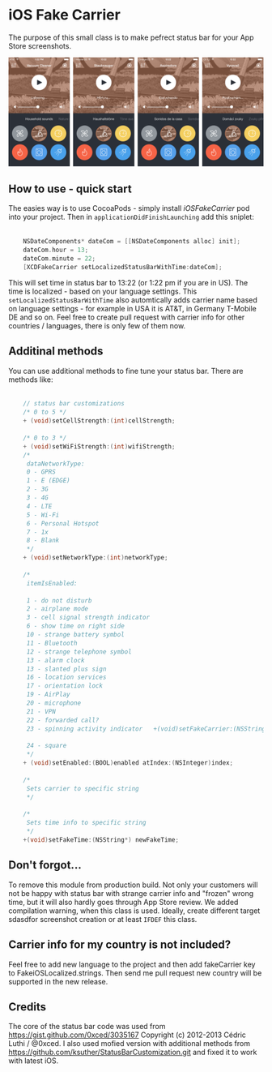 # iOS Fake Carrier
The purpose of this small class is to make pefrect status bar for your App Store screenshots. 


![example](webimages/statusbars.png?raw=true)

## How to use - quick start
The easies way is to use CocoaPods - simply install *iOSFakeCarrier* pod into your project. Then in `applicationDidFinishLaunching` add this sniplet:

```objective-c

    NSDateComponents* dateCom = [[NSDateComponents alloc] init];
    dateCom.hour = 13;
    dateCom.minute = 22;
    [XCDFakeCarrier setLocalizedStatusBarWithTime:dateCom];

```

This will set time in status bar to 13:22 (or 1:22 pm if you are in US). The time is localized - based on your language settings.
This `setLocalizedStatusBarWithTime` also automtically adds carrier name based on language settings - for example in USA it is AT&T, in 
Germany T-Mobile DE and so on. Feel free to create pull request with carrier info for other countries / languages, there is only few 
of them now.

## Additinal methods
You can use additional methods to fine tune your status bar. There are methods like:

```objective-c

	// status bar customizations
	/* 0 to 5 */
	+ (void)setCellStrength:(int)cellStrength;

	/* 0 to 3 */
	+ (void)setWiFiStrength:(int)wifiStrength;
	/*
	 dataNetworkType:
	 0 - GPRS
	 1 - E (EDGE)
	 2 - 3G
	 3 - 4G
	 4 - LTE
	 5 - Wi-Fi
	 6 - Personal Hotspot
	 7 - 1x
	 8 - Blank
	 */
	+ (void)setNetworkType:(int)networkType;

	/*
	 itemIsEnabled:
	 
	 1 - do not disturb
	 2 - airplane mode
	 3 - cell signal strength indicator
	 6 - show time on right side
	 10 - strange battery symbol
	 11 - Bluetooth
	 12 - strange telephone symbol
	 13 - alarm clock
	 13 - slanted plus sign
	 16 - location services
	 17 - orientation lock
	 19 - AirPlay
	 20 - microphone
	 21 - VPN
	 22 - forwarded call?
	 23 - spinning activity indicator	+(void)setFakeCarrier:(NSString*) newCarrier;

	 24 - square
	 */
	+ (void)setEnabled:(BOOL)enabled atIndex:(NSInteger)index;

	/*
	 Sets carrier to specific string 
	 */

	/*
	 Sets time info to specific string
	 */
	+(void)setFakeTime:(NSString*) newFakeTime;


```

## Don't forgot...
To remove this module from production build. Not only your customers will not be happy with status bar with strange carrier info and
"frozen" wrong time, but it will also hardly goes through App Store review. We added compilation warning, when this class is used. Ideally, 
create different target sdasdfor screenshot creation or at least `IFDEF` this class.

## Carrier info for my country is not included?
Feel free to add new language to the project and then add fakeCarrier key to FakeiOSLocalized.strings. Then send me pull request new country
will be supported in the new release.

## Credits
The core of the status bar code was used from https://gist.github.com/0xced/3035167 Copyright (c) 2012-2013 Cédric Luthi / @0xced. I also 
used mofied version with additional methods from https://github.com/ksuther/StatusBarCustomization.git and fixed it to work with latest iOS.